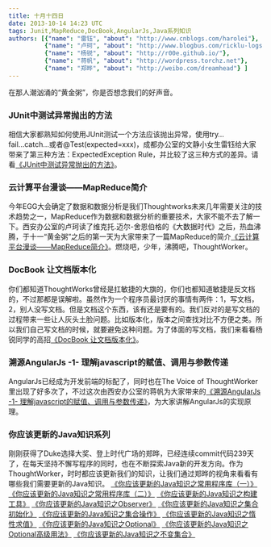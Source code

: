 ```yaml
---
title: 十月十四日
date: 2013-10-14 14:23 UTC
tags: Junit,MapReduce,DocBook,AngularJs,Java系列知识
authors: [{"name": "雷钰", "about": "http://www.cnblogs.com/harolei"},
		  {"name": "卢珂", "about": "http://www.blogbus.com/ricklu-logs"},
		  {"name": "杨锐", "about": "http://r00e.github.io/"},
		  {"name": "蒋帆", "about": "http://wordpress.torchz.net"},
		  {"name": "郑晔", "about": "http://weibo.com/dreamhead"} ]
---
```


在那人潮汹涌的“黄金粥”，你是否想念我们的好声音。

### JUnit中测试异常抛出的方法
相信大家都熟知如何使用JUnit测试一个方法应该抛出异常，使用try…fail...catch…或者@Test(expected=xxx)，成都办公室的文静小女生雷钰给大家带来了第三种方法：ExpectedException Rule，并比较了这三种方式的差异。请看[《JUnit中测试异常抛出的方法》](http://www.cnblogs.com/harolei/p/3242131.html)。

### 云计算平台漫谈——MapReduce简介
今年EGG大会确定了数据和数据分析是我们Thoughtworks未来几年需要关注的技术趋势之一，MapReduce作为数据和数据分析的重要技术，大家不能不去了解一下。西安办公室的卢珂读了维克托.迈尔-舍恩伯格的《大数据时代》之后，热血沸腾，于十一“黄金粥”之后的第一天为大家带来了一篇MapReduce的简介[《云计算平台漫谈——MapReduce简介》](http://www.blogbus.com/ricklu-logs/236079395.html)。燃烧吧，少年，沸腾吧，ThoughtWorker。

### DocBook 让文档版本化
你们都知道ThoughtWorks曾经是扛敏捷的大旗的，你们也都知道敏捷是反文档的，不过那都是误解啦。虽然作为一个程序员最讨厌的事情有两件：1，写文档，2，别人没写文档。但是文档这个东西，该有还是要有的。我们反对的是写文档的过程带来一些让人灰头土脸问题。比如版本化，版本之间查找对比不方便之类。所以我们自己写文档的时候，就要避免这种问题。为了体面的写文档，我们来看看杨锐同学的高招[《DocBook 让文档版本化》](http://r00e.github.io/blog/2013/09/21/rang-wen-dang-ban-ben-hua/)。

### 溯源AngularJs -1- 理解javascript的赋值、调用与参数传递
AngularJs已经成为开发前端的标配了，同时也在The Voice of ThoughtWorker里出现了好多次了，不过这次由西安办公室的蒋帆为大家带来的[《溯源AngularJs -1- 理解javascript的赋值、调用与参数传递》](http://wordpress.torchz.net/know-js-from-angular/)，为大家讲解AngularJs的实现原理。

### 你应该更新的Java知识系列
刚刚获得了Duke选择大奖、登上时代广场的郑晔，已经连续commit代码239天了，在每天坚持不懈写程序的同时，也在不断探索Java新的开发方向。作为ThoughtWorker，时时都应该更新我们的知识，让我们通过郑晔的视角来看看有哪些我们需要更新的Java知识。
[《你应该更新的Java知识之常用程序库（一）》](http://dreamhead.blogbus.com/logs/226738702.html)
[《你应该更新的Java知识之常用程序库（二）》](http://dreamhead.blogbus.com/logs/226738756.html)
[《你应该更新的Java知识之构建工具》](http://dreamhead.blogbus.com/logs/227427912.html)
[《你应该更新的Java知识之Observer》](http://dreamhead.blogbus.com/logs/231594181.html)
[《你应该更新的Java知识之集合初始化》](http://dreamhead.blogbus.com/logs/232899025.html)
[《你应该更新的Java知识之集合操作》](http://dreamhead.blogbus.com/logs/234113759.html)
[《你应该更新的Java知识之惰性求值》](http://dreamhead.blogbus.com/logs/234741366.html)
[《你应该更新的Java知识之Optional》](http://dreamhead.blogbus.com/logs/235329092.html)
[《你应该更新的Java知识之Optional高级用法》](http://dreamhead.blogbus.com/logs/235334714.html)
[《你应该更新的Java知识之不变集合》](http://dreamhead.blogbus.com/logs/236028457.html)